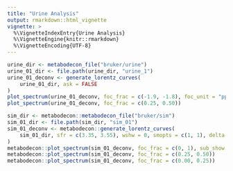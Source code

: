 ```yaml
---
title: "Urine Analysis"
output: rmarkdown::html_vignette
vignette: >
  %\VignetteIndexEntry{Urine Analysis}
  %\VignetteEngine{knitr::rmarkdown}
  %\VignetteEncoding{UTF-8}
---
```


<style>
.sourceCode.txt {
  background-color: #f1f3f5;
}
figure {
  border: 1px solid #dee2e6;
  border-radius: .375rem;
  padding: 0;
  background-color: #f1f3f5;
}
figcaption {
  text-align: center;
  font-style: italic;
  border-top: 1px solid #dee2e6;
  padding: 0.75rem;
  background-color: #ffffff;
}
</style>

```R
urine_dir <- metabodecon_file("bruker/urine")
urine_01_dir <- file.path(urine_dir, "urine_1")
urine_01_deconv <- generate_lorentz_curves(
    urine_01_dir, ask = FALSE
)
plot_spectrum(urine_01_deconv, foc_frac = c(-1.9, -1.8), foc_unit = "ppm", dp_pch = c(17, 4, 4, 124))
plot_spectrum(urine_01_deconv, foc_frac = c(0.25, 0.50))

sim_dir <- metabodecon::metabodecon_file("bruker/sim")
sim_01_dir <- file.path(sim_dir, "sim_01")
sim_01_deconv <- metabodecon::generate_lorentz_curves(
    sim_01_dir, sfr = c(3.35, 3.55), wshw = 0, smopts = c(1, 1), delta = 0.1, ask = FALSE
)
metabodecon::plot_spectrum(sim_01_deconv, foc_frac = c(0, 1), sub_show = FALSE)
metabodecon::plot_spectrum(sim_01_deconv, foc_frac = c(0.25, 0.50))
metabodecon::plot_spectrum(sim_01_deconv, foc_frac = c(0.00, 0.25))
```
